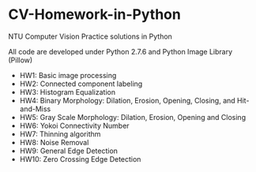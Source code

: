 CV-Homework-in-Python
=====================

NTU Computer Vision Practice solutions in Python

All code are developed under Python 2.7.6 and Python Image Library (Pillow)

- HW1: Basic image processing
- HW2: Connected component labeling
- HW3: Histogram Equalization
- HW4: Binary Morphology: Dilation, Erosion, Opening, Closing, and Hit-and-Miss
- HW5: Gray Scale Morphology: Dilation, Erosion, Opening and Closing
- HW6: Yokoi Connectivity Number
- HW7: Thinning algorithm
- HW8: Noise Removal
- HW9: General Edge Detection
- HW10: Zero Crossing Edge Detection